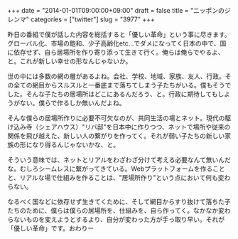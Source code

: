 +++
date = "2014-01-01T09:00:00+09:00"
draft = false
title = "ニッポンのジレンマ"
categories = ["twitter"]
slug = "3977"
+++

昨日の番組で僕が話した内容を総括すると「優しい革命」という事に尽きます。グローバル化、市場の飽和、少子高齢化etc…でダメになってく日本の中で、国に依存せず、自ら居場所を作り寄り添って生きて行く。俺らは俺らでやるよ、と。これが新しい幸せの形なんじゃないか。

世の中には多数の網の層があるよね。会社、学校、地域、家族、友人、行政。その全ての網目からスルスルと一番底まで落ちてしまう子たちがいる。僕もそうでした。そんな子たちの居場所はどこにあるんだろう、と。行政に期待してもしようがない。僕らで作るしか無いんだよね。 

そんな僕らの居場所作りに必要不可欠なのが、共同生活の場とネット。現代の駆け込み寺（シェアハウス）"リバ邸"を日本中に作りつつ、ネットで場所や従来の関係を飛び越えた、新しい人の繋がりを作ってく。それが弱い子たちの新しい家族の形になり得るんじゃないかな、と。 

そういう意味では、ネットとリアルをわざわざ分けて考える必要なんて無いんだな。むしろシームレスに繋がってきている。Webプラットフォームを作ることと、リアルな場で仕組みを作ることは、"居場所作り"という点において何も変わらない。

なるべく国などに依存せず生きてくために、そして網目からすり抜けて落ちた子たちのために、僕らは僕らの居場所を、仕組みを、自ら作ってく。なかなか変わらないものを変えようとするより、自分が変わった方が手っ取り早い。それが「優しい革命」です。おわりー

